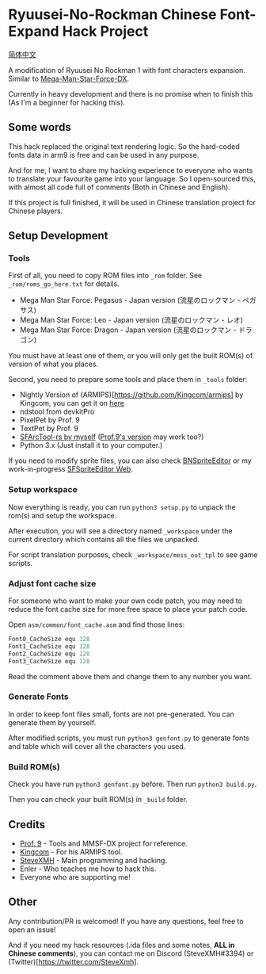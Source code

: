 # Ryuusei-No-Rockman Chinese Font-Expand Hack Project

[简体中文](./README-CN.md)

A modification of Ryuusei No Rockman 1 with font characters expansion.
Similar to [Mega-Man-Star-Force-DX](https://github.com/Prof9/Mega-Man-Star-Force-DX).

Currently in heavy development and there is no promise when to finish this (As I'm a beginner for hacking this).

## Some words

This hack replaced the original text rendering logic. So the hard-coded fonts data in arm9 is free and can be used in any purpose.

And for me, I want to share my hacking experience to everyone who wants to translate your favourite game into your language. So I open-sourced this, with almost all code full of comments (Both in Chinese and English).

If this project is full finished, it will be used in Chinese translation project for Chinese players.

## Setup Development

### Tools

First of all, you need to copy ROM files into `_rom` folder. See `_rom/roms_go_here.txt` for details.

- Mega Man Star Force: Pegasus - Japan version (流星のロックマン - ペガサス)
- Mega Man Star Force: Leo - Japan version (流星のロックマン - レオ)
- Mega Man Star Force: Dragon - Japan version (流星のロックマン - ドラゴン)

You must have at least one of them, or you will only get the built ROM(s) of version of what you places.

Second, you need to prepare some tools and place them in `_tools` folder:

- Nightly Version of (ARMIPS)[https://github.com/Kingcom/armips] by Kingcom, you can get it on [here](https://buildbot.orphis.net/armips/)
- ndstool from devkitPro
- PixelPet by Prof. 9
- TextPet by Prof. 9
- [SFArcTool-rs by myself](https://github.com/Steve-xmh/sfarctool) ([Prof.9's version](https://github.com/Prof9/SFArcTool) may work too?)
- Python 3.x (Just install it to your computer.)

If you need to modify sprite files, you can also check [BNSpriteEditor](https://github.com/brianuuu/BNSpriteEditor) or my work-in-progress [SFSpriteEditor Web](https://github.com/Steve-xmh/SFSpriteEditor-web).

### Setup workspace

Now everything is ready, you can run `python3 setup.py` to unpack the rom(s) and setup the workspace.

After execution, you will see a directory named `_workspace` under the current directory which contains all the files we unpacked.

For script translation purposes, check `_workspace/mess_out_tpl` to see game scripts.

### Adjust font cache size

For someone who want to make your own code patch, you may need to reduce the font cache size for more free space to place your patch code.

Open `asm/common/font_cache.asm` and find those lines:

```asm
Font0_CacheSize equ 128
Font1_CacheSize equ 128
Font2_CacheSize equ 128
Font3_CacheSize equ 128
```

Read the comment above them and change them to any number you want.

### Generate Fonts

In order to keep font files small, fonts are not pre-generated. You can generate them by yourself.

After modified scripts, you must run `python3 genfont.py` to generate fonts and table which will cover all the characters you used.

### Build ROM(s)

Check you have run `python3 genfont.py` before. Then run `python3 build.py`.

Then you can check your built ROM(s) in `_build` folder.

## Credits

- [Prof. 9](https://github.com/Prof9) - Tools and MMSF-DX project for reference.
- [Kingcom](https://github.com/Kingcom) - For his ARMIPS tool.
- [SteveXMH](https://github.com/Steve-xmh) - Main programming and hacking.
- Enler - Who teaches me how to hack this.
- Everyone who are supporting me!

## Other

Any contribution/PR is welcomed! If you have any questions, feel free to open an issue!

And if you need my hack resources (.ida files and some notes, **ALL in Chinese comments**), you can contact me on Discord (SteveXMH#3394) or (Twitter)[https://twitter.com/SteveXmh].

